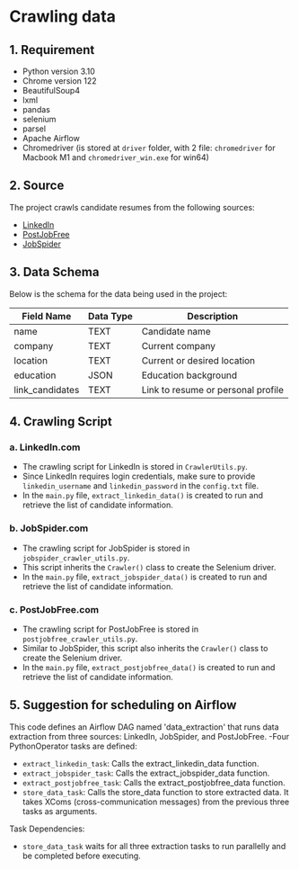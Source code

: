 # Crawling data

## 1. Requirement
- Python version 3.10
- Chrome version 122
- BeautifulSoup4
- lxml
- pandas
- selenium
- parsel
- Apache Airflow
- Chromedriver (is stored at `driver` folder, with 2 file: `chromedriver` for Macbook M1 and `chromedriver_win.exe` for win64)

## 2. Source

The project crawls candidate resumes from the following sources:

- [LinkedIn](https://www.linkedin.com)
- [PostJobFree](https://www.postjobfree.com)
- [JobSpider](https://www.jobspider.com)

## 3. Data Schema

Below is the schema for the data being used in the project:

| Field Name        | Data Type  | Description                        |
|-------------------|------------|------------------------------------|
| name              | TEXT       | Candidate name                     |
| company           | TEXT       | Current company                    |
| location          | TEXT       | Current or desired location        |
| education         | JSON       | Education background               |
| link_candidates   | TEXT       | Link to resume or personal profile |

## 4. Crawling Script
### a. LinkedIn.com
- The crawling script for LinkedIn is stored in `CrawlerUtils.py`.
- Since LinkedIn requires login credentials, make sure to provide `linkedin_username` and `linkedin_password` in the `config.txt` file.
- In the `main.py` file, `extract_linkedin_data()` is created to run and retrieve the list of candidate information.

### b. JobSpider.com
- The crawling script for JobSpider is stored in `jobspider_crawler_utils.py`.
- This script inherits the `Crawler()` class to create the Selenium driver.
- In the `main.py` file, `extract_jobspider_data()` is created to run and retrieve the list of candidate information.

### c. PostJobFree.com
- The crawling script for PostJobFree is stored in `postjobfree_crawler_utils.py`.
- Similar to JobSpider, this script also inherits the `Crawler()` class to create the Selenium driver.
- In the `main.py` file, `extract_postjobfree_data()` is created to run and retrieve the list of candidate information.

## 5. Suggestion for scheduling on Airflow
This code defines an Airflow DAG named 'data_extraction' that runs data extraction from three sources: LinkedIn, JobSpider, and PostJobFree.
-Four PythonOperator tasks are defined:
  - `extract_linkedin_task`: Calls the extract_linkedin_data function.
  - `extract_jobspider_task`: Calls the extract_jobspider_data function.
  - `extract_postjobfree_task`: Calls the extract_postjobfree_data function.
  - `store_data_task`: Calls the store_data function to store extracted data. It takes XComs (cross-communication messages) from the previous three tasks as arguments.

Task Dependencies:
  - `store_data_task` waits for all three extraction tasks to run parallelly and be completed before executing.

